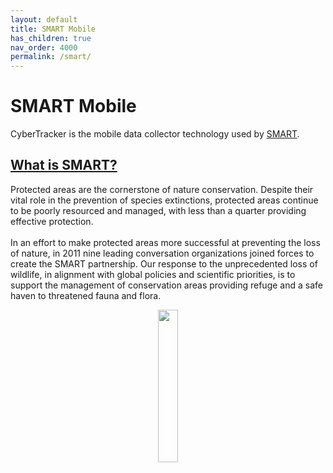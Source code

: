 ```yaml
---
layout: default
title: SMART Mobile
has_children: true
nav_order: 4000
permalink: /smart/
---
```

# SMART Mobile
CyberTracker is the mobile data collector technology used by [SMART](https://smartconservationtools.org).

## [What is SMART?](https://smartconservationtools.org/About/About-us)
Protected areas are the cornerstone of nature conservation. Despite their vital role in the prevention of species extinctions, protected areas continue to be poorly resourced and managed, with less than a quarter providing effective protection.
<br/><br/>
In an effort to make protected areas more successful at preventing the loss of nature, in 2011 nine leading conversation organizations joined forces to create the SMART partnership. Our response to the unprecedented loss of wildlife, in alignment with global policies and scientific priorities, is to support the management of conservation areas providing refuge and a safe haven to threatened fauna and flora. 
<div style="text-align: center;">
    <img src="{{ site.baseurl }}/assets/smart/logo.svg" style="width:25%;"/>
</div>

